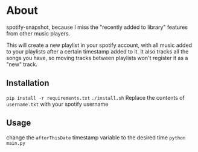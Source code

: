 
# About

spotify-snapshot, because I miss the "recently added to library" features from other music players.

This will create a new playlist in your spotify account, with all music added to your playlists after a certain timestamp added to it. It also tracks all the songs you have, so moving tracks between playlists won't register it as a "new" track. 

## Installation
`pip install -r requirements.txt`
`./install.sh`
Replace the contents of `username.txt` with your spotify username

## Usage
change the `afterThisDate` timestamp variable to the desired time
`python main.py`

